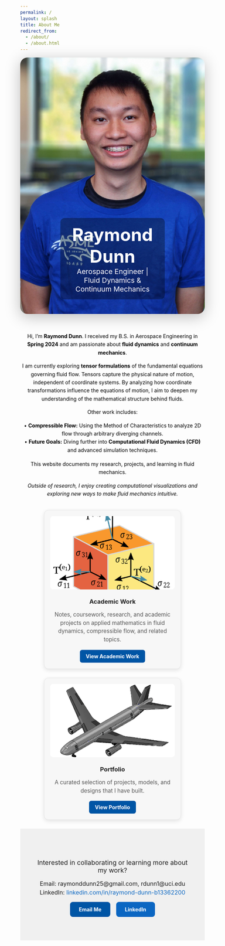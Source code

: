 ```yaml
---
permalink: /
layout: splash
title: About Me 
redirect_from: 
  - /about/
  - /about.html
---
```


<!-- Hero Image with Title Overlay -->
<div style="position:relative; width:100%; max-height:700px; overflow:hidden; border-radius:20px; box-shadow:0 8px 40px rgba(0,0,0,0.25); margin-bottom:50px;">
  <img src="/images/profile.jpg" alt="Raymond Dunn"
       style="width:100%; height:700px; object-fit:cover; object-position:center 10%; display:block;">
       
  <div style="position:absolute; bottom:40px; left:50%; transform:translateX(-50%); text-align:center; 
              color:#ffffff; background:rgba(0,0,0,0.35); padding:1rem 2rem; border-radius:12px;">
    <h1 style="font-size:3rem; margin:0;">Raymond Dunn</h1>
    <p style="font-size:1.2rem; margin:0;">Aerospace Engineer | Fluid Dynamics & Continuum Mechanics</p>
  </div>
</div>


<!-- Bio Section -->
<div style="max-width:none; margin:0 auto; text-align:center; line-height:1.6; color:#000000;">
  <p>Hi, I’m <strong>Raymond Dunn</strong>. I received my B.S. in Aerospace Engineering in <strong>Spring 2024</strong> and am passionate about <strong>fluid dynamics</strong> and <strong>continuum mechanics</strong>.</p>

  <p>I am currently exploring <strong>tensor formulations</strong> of the fundamental equations governing fluid flow. Tensors capture the physical nature of motion, independent of coordinate systems. By analyzing how coordinate transformations influence the equations of motion, I aim to deepen my understanding of the mathematical structure behind fluids.</p>

  <p>Other work includes:</p>
  <ul style="list-style-type:none; padding:0; margin:0 0 1rem 0;">
    <li>• <strong>Compressible Flow:</strong> Using the Method of Characteristics to analyze 2D flow through arbitrary diverging channels.</li>
    <li>• <strong>Future Goals:</strong> Diving further into <strong>Computational Fluid Dynamics (CFD)</strong> and advanced simulation techniques.</li>
  </ul>

  <p>This website documents my research, projects, and learning in fluid mechanics.</p>

  <p><em>Outside of research, I enjoy creating computational visualizations and exploring new ways to make fluid mechanics intuitive.</em></p>
</div>

<!-- Responsive Card Row -->
<style>
.rd-cards {
  display:flex;
  gap:1.5rem;
  justify-content:center;
  flex-wrap:wrap;
  margin-top:2rem;
}

.rd-card {
  background:#f7f7f7; /* light gray solid background */
  border-radius:12px;
  padding:1rem;
  max-width:340px;
  text-align:center;
  box-shadow:0 4px 12px rgba(0,0,0,0.1); /* subtle shadow */
  border:1px solid #e5e5e5; /* light border for definition */
  transition: transform 0.25s, box-shadow 0.25s;
}

.rd-card:hover {
  transform: translateY(-5px);
  box-shadow:0 8px 20px rgba(0,0,0,0.15); /* stronger shadow on hover */
}

.rd-card img {
  width:100%;
  height:200px; /* consistent with your other cards */
  object-fit:cover;
  border-radius:8px;
  margin-bottom:0.75rem;
}

.rd-card h3 {
  margin:0.5rem 0;
}

.rd-card h3 a {
  text-decoration:none;
  color:#222; /* dark readable text */
  transition:color 0.25s;
}

.rd-card h3 a:hover {
  color:#0055a5; /* brand blue hover */
}

.rd-card p {
  color:#555; /* medium-dark text for readability */
  margin-bottom:1rem;
  font-size:0.95rem;
  line-height:1.5;
}

.rd-btn {
  display:inline-block;
  padding:0.55rem 1rem;
  border-radius:6px; /* matches other buttons */
  text-decoration:none;
  font-weight:bold;
  background:#0055a5;
  color:#fff;
  transition:background 0.25s;
}

.rd-btn:hover {
  background:#003f7d; /* darker on hover */
}

@media (max-width:680px) {
  .rd-card {
    max-width:100%;
    width:100%;
  }
}
</style>

<div class="rd-cards">
  <div class="rd-card">
    <a href="/academics/">
      <img src="/images/tensorsimage.png" alt="Academic Work">
    </a>
    <h3><a href="/academics/">Academic Work</a></h3>
    <p> Notes, coursework, research, and academic projects on applied mathematics in fluid dynamics, compressible flow, and related topics.</p>
    <a class="rd-btn" href="/academics/">View Academic Work</a>
  </div>

  <div class="rd-card">
    <a href="/portfolio/">
      <img src="/images/portfolioimage.png" alt="Portfolio">
    </a>
    <h3><a href="/portfolio/">Portfolio</a></h3>
    <p>A curated selection of projects, models, and designs that I have built. </p>
    <a class="rd-btn" href="/portfolio/">View Portfolio</a>
  </div>

<!-- Footer CTA -->
<div style="text-align:center; padding:4rem 2rem; background:#f0f0f0;">
  <p style="font-size:1.1rem; margin-bottom:1rem;">Interested in collaborating or learning more about my work?</p>
  
  <!-- Contact info -->
  <p style="font-size:1rem; margin:0.25rem 0;">Email: raymonddunn25@gmail.com,  rdunn1@uci.edu </p>
  <p style="font-size:1rem; margin:0.25rem 0;">LinkedIn: <a href="https://www.linkedin.com/in/raymond-dunn-b13362200" target="_blank" style="color:#0a66c2; text-decoration:none;">linkedin.com/in/raymond-dunn-b13362200</a></p>
  
  <!-- Optional button links -->
  <div style="display:flex; justify-content:center; gap:1rem; flex-wrap:wrap; margin-top:1rem;">
    <a href="mailto: raymonddunn25@gmail.com" style="padding:0.75rem 1.5rem; background-color:#0055a5; color:#fff; border-radius:8px; text-decoration:none; font-weight:bold;">Email Me</a>
    <a href="https://www.linkedin.com/in/raymond-dunn-b13362200" target="_blank" style="padding:0.75rem 1.5rem; background-color:#0a66c2; color:#fff; border-radius:8px; text-decoration:none; font-weight:bold;">LinkedIn</a>
  </div>
</div>



